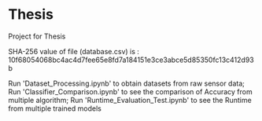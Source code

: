 # Thesis
Project for Thesis

SHA-256 value of file (database.csv) is :
10f68054068bc4ac4d7fee65e8fd7a184151e3ce3abce5d85350fc13c412d93b

Run 'Dataset_Processing.ipynb' to obtain datasets from raw sensor data; Run 'Classifier_Comparison.ipynb' to see the comparison of Accuracy from multiple algorithm; Run 'Runtime_Evaluation_Test.ipynb' to see the Runtime from multiple trained models
